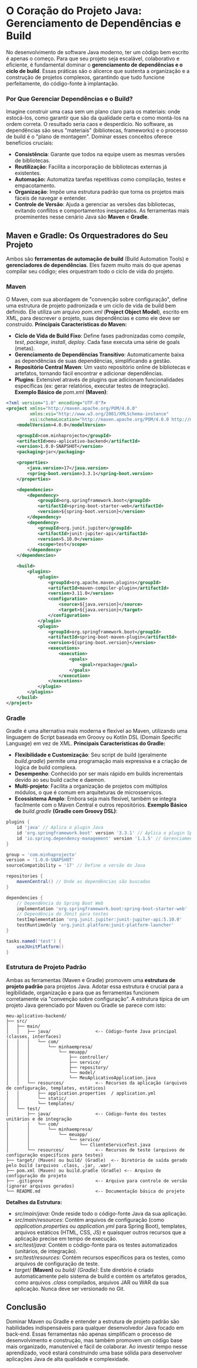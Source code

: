 # O Coração do Projeto Java: Gerenciamento de Dependências e Build
No desenvolvimento de software Java moderno, ter um código bem escrito é apenas o começo. Para que seu projeto seja escalável, colaborativo e eficiente, é fundamental dominar o __gerenciamento de dependências e o ciclo de build__. Essas práticas são o alicerce que sustenta a organização e a construção de projetos complexos, garantindo que tudo funcione perfeitamente, do código-fonte à implantação.
### Por Que Gerenciar Dependências e o Build?
Imagine construir uma casa sem um plano claro para os materiais: onde estocá-los, como garantir que são da qualidade certa e como montá-los na ordem correta. O resultado seria caos e desperdício. No software, as dependências são seus "materiais" (bibliotecas, frameworks) e o processo de build é o "plano de montagem".
Dominar esses conceitos oferece benefícios cruciais:
* __Consistência__: Garante que todos na equipe usem as mesmas versões de bibliotecas.
* __Reutilização__: Facilita a incorporação de bibliotecas externas já existentes.
* __Automação:__ Automatiza tarefas repetitivas como compilação, testes e empacotamento.
* __Organização__: Impõe uma estrutura padrão que torna os projetos mais fáceis de navegar e entender.
* __Controle de Versão__: Ajuda a gerenciar as versões das bibliotecas, evitando conflitos e comportamentos inesperados.
As ferramentas mais proeminentes nesse cenário Java são __Maven__ e __Gradle__.
## Maven e Gradle: Os Orquestradores do Seu Projeto
Ambos são __ferramentas de automação de build__ (Build Automation Tools) e __gerenciadores de dependências__. Eles fazem muito mais do que apenas compilar seu código; eles orquestram todo o ciclo de vida do projeto.
### Maven
O Maven, com sua abordagem de "convenção sobre configuração", define uma estrutura de projeto padronizada e um ciclo de vida de build bem definido. Ele utiliza um arquivo _pom.xml_ (__Project Object Model__), escrito em XML, para descrever o projeto, suas dependências e como ele deve ser construído.
__Principais Características do Maven:__
* __Ciclo de Vida de Build Fixo__: Define fases padronizadas como _compile_, _test_, _package_, _install_, _deploy_. Cada fase executa uma série de goals (metas).
* __Gerenciamento de Dependências Transitivo__: Automaticamente baixa as dependências de suas dependências, simplificando a gestão.
* __Repositório Central Maven__: Um vasto repositório online de bibliotecas e artefatos, tornando fácil encontrar e adicionar dependências.
* __Plugins__: Extensível através de plugins que adicionam funcionalidades específicas (ex: gerar relatórios, executar testes de integração).
__Exemplo Básico de__ _pom.xml_ __(Maven)__:
```xml
<?xml version="1.0" encoding="UTF-8"?>
<project xmlns="http://maven.apache.org/POM/4.0.0"
         xmlns:xsi="http://www.w3.org/2001/XMLSchema-instance"
         xsi:schemaLocation="http://maven.apache.org/POM/4.0.0 http://maven.apache.org/xsd/maven-4.0.0.xsd">
    <modelVersion>4.0.0</modelVersion>

    <groupId>com.minhaprojecto</groupId>
    <artifactId>meu-aplicativo-backend</artifactId>
    <version>1.0.0-SNAPSHOT</version>
    <packaging>jar</packaging>

    <properties>
        <java.version>17</java.version>
        <spring-boot.version>3.3.1</spring-boot.version>
    </properties>

    <dependencies>
        <dependency>
            <groupId>org.springframework.boot</groupId>
            <artifactId>spring-boot-starter-web</artifactId>
            <version>${spring-boot.version}</version>
        </dependency>
        <dependency>
            <groupId>org.junit.jupiter</groupId>
            <artifactId>junit-jupiter-api</artifactId>
            <version>5.10.0</version>
            <scope>test</scope>
        </dependency>
    </dependencies>

    <build>
        <plugins>
            <plugin>
                <groupId>org.apache.maven.plugins</groupId>
                <artifactId>maven-compiler-plugin</artifactId>
                <version>3.11.0</version>
                <configuration>
                    <source>${java.version}</source>
                    <target>${java.version}</target>
                </configuration>
            </plugin>
            <plugin>
                <groupId>org.springframework.boot</groupId>
                <artifactId>spring-boot-maven-plugin</artifactId>
                <version>${spring-boot.version}</version>
                <executions>
                    <execution>
                        <goals>
                            <goal>repackage</goal>
                        </goals>
                    </execution>
                </executions>
            </plugin>
        </plugins>
    </build>
</project>
```
### Gradle
Gradle é uma alternativa mais moderna e flexível ao Maven, utilizando uma linguagem de Script baseada em Groovy ou Kotlin DSL (Domain Specific Language) em vez de XML.
__Principais Características do Gradle:__
* __Flexibilidade e Customização__: Seu script de build (geralmente _build.gradle_) permite uma programação mais expressiva e a criação de lógica de build complexa.
* __Desempenho__: Conhecido por ser mais rápido em builds incrementais devido ao seu build cache e daemon.
* __Multi-projeto__: Facilita a organização de projetos com múltiplos módulos, o que é comum em arquiteturas de microsserviços.
* __Ecossistema Amplo__: Embora seja mais flexível, também se integra facilmente com o Maven Central e outros repositórios.
__Exemplo Básico de__ _build.gradle_ __(Gradle com Groovy DSL)__:
```groovy
plugins {
    id 'java' // Aplica o plugin Java
    id 'org.springframework.boot' version '3.3.1' // Aplica o plugin Spring Boot
    id 'io.spring.dependency-management' version '1.1.5' // Gerenciamento de dependências do Spring
}

group = 'com.minhaprojecto'
version = '1.0.0-SNAPSHOT'
sourceCompatibility = '17' // Define a versão do Java

repositories {
    mavenCentral() // Onde as dependências são buscadas
}

dependencies {
    // Dependência do Spring Boot Web
    implementation 'org.springframework.boot:spring-boot-starter-web'
    // Dependência do JUnit para testes
    testImplementation 'org.junit.jupiter:junit-jupiter-api:5.10.0'
    testRuntimeOnly 'org.junit.platform:junit-platform-launcher'
}

tasks.named('test') {
    useJUnitPlatform()
}
```
### Estrutura de Projeto Padrão
Ambas as ferramentas (Maven e Gradle) promovem uma __estrutura de projeto padrão__ para projetos Java. Adotar essa estrutura é crucial para a legibilidade, organização e para que as ferramentas funcionem corretamente via "convenção sobre configuração".
A estrutura típica de um projeto Java gerenciado por Maven ou Gradle se parece com isto:
```text
meu-aplicativo-backend/
├── src/
│   ├── main/
│   │   ├── java/                 <-- Código-fonte Java principal (classes, interfaces)
│   │   │   └── com/
│   │   │       └── minhaempresa/
│   │   │           └── meuapp/
│   │   │               ├── controller/
│   │   │               ├── service/
│   │   │               ├── repository/
│   │   │               └── model/
│   │   │               └── MeuAplicativoApplication.java
│   │   └── resources/            <-- Recursos da aplicação (arquivos de configuração, templates, estáticos)
│   │       ├── application.properties  / application.yml
│   │       └── static/
│   │       └── templates/
│   └── test/
│       ├── java/                 <-- Código-fonte dos testes unitários e de integração
│       │   └── com/
│       │       └── minhaempresa/
│       │           └── meuapp/
│       │               └── service/
│       │                   └── ClienteServiceTest.java
│       └── resources/            <-- Recursos de teste (arquivos de configuração específicos para testes)
├── target/ (Maven) ou build/ (Gradle)  <-- Diretório de saída gerado pelo build (arquivos .class, .jar, .war)
├── pom.xml (Maven) ou build.gradle (Gradle) <-- Arquivo de configuração do projeto
├── .gitignore                    <-- Arquivo para controle de versão (ignorar arquivos gerados)
└── README.md                     <-- Documentação básica do projeto
```
__Detalhes da Estrutura:__
* _src_/_main_/_java_: Onde reside todo o código-fonte Java da sua aplicação.
* _src_/_main_/_resources_: Contém arquivos de configuração (como _application.properties_ ou _application.yml_ para Spring Boot), templates, arquivos estáticos (HTML, CSS, JS) e quaisquer outros recursos que a aplicação precise em tempo de execução.
* _src_/_test_/_java_: Contém o código-fonte para os testes automatizados (unitários, de integração).
* _src_/_test_/_resources_: Contém recursos específicos para os testes, como arquivos de configuração de teste.
* _target_/ __(Maven)__ ou _build_/ _(Gradle)_: Este diretório é criado automaticamente pelo sistema de build e contém os artefatos gerados, como arquivos _.class_ compilados, arquivos JAR ou WAR da sua aplicação. Nunca deve ser versionado no Git.
## Conclusão
Dominar Maven ou Gradle e entender a estrutura de projeto padrão são habilidades indispensáveis para qualquer desenvolvedor Java focado em back-end. Essas ferramentas não apenas simplificam o processo de desenvolvimento e construção, mas também promovem um código base mais organizado, manutenível e fácil de colaborar. Ao investir tempo nesse aprendizado, você estará construindo uma base sólida para desenvolver aplicações Java de alta qualidade e complexidade.